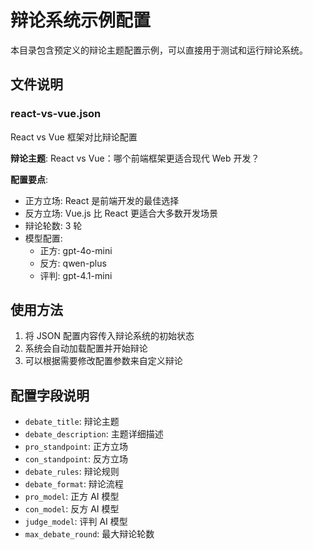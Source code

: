# 辩论系统示例配置

本目录包含预定义的辩论主题配置示例，可以直接用于测试和运行辩论系统。

## 文件说明

### react-vs-vue.json

React vs Vue 框架对比辩论配置

**辩论主题**: React vs Vue：哪个前端框架更适合现代 Web 开发？

**配置要点**:

-   正方立场: React 是前端开发的最佳选择
-   反方立场: Vue.js 比 React 更适合大多数开发场景
-   辩论轮数: 3 轮
-   模型配置:
    -   正方: gpt-4o-mini
    -   反方: qwen-plus
    -   评判: gpt-4.1-mini

## 使用方法

1. 将 JSON 配置内容传入辩论系统的初始状态
2. 系统会自动加载配置并开始辩论
3. 可以根据需要修改配置参数来自定义辩论

## 配置字段说明

-   `debate_title`: 辩论主题
-   `debate_description`: 主题详细描述
-   `pro_standpoint`: 正方立场
-   `con_standpoint`: 反方立场
-   `debate_rules`: 辩论规则
-   `debate_format`: 辩论流程
-   `pro_model`: 正方 AI 模型
-   `con_model`: 反方 AI 模型
-   `judge_model`: 评判 AI 模型
-   `max_debate_round`: 最大辩论轮数
